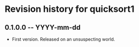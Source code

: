 # Revision history for quicksort1

## 0.1.0.0  -- YYYY-mm-dd

* First version. Released on an unsuspecting world.
